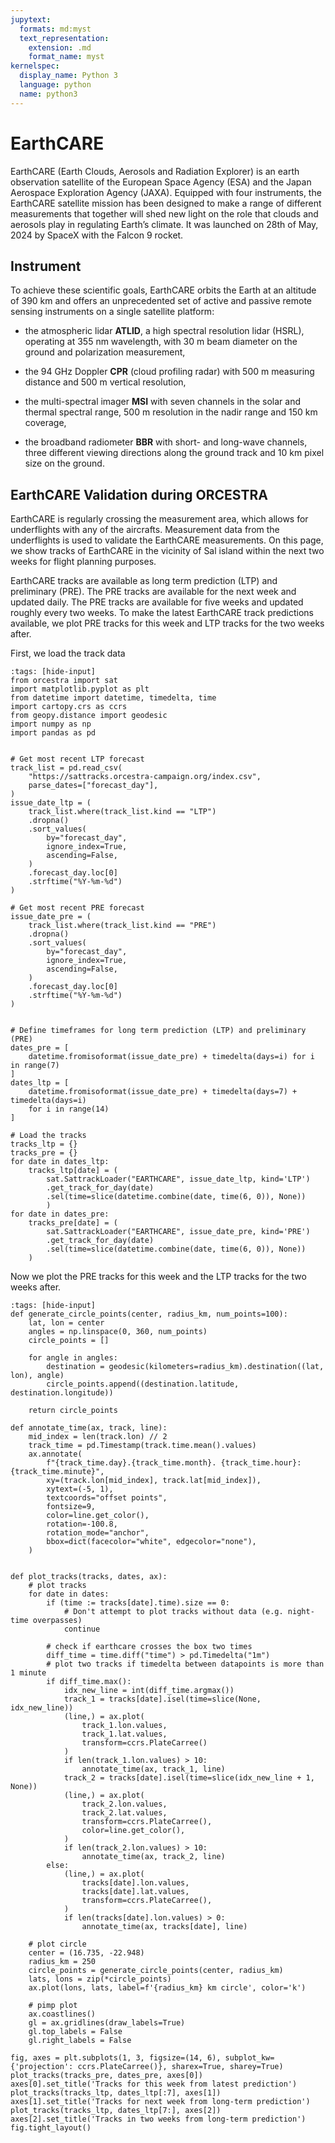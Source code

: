 ```yaml
---
jupytext:
  formats: md:myst
  text_representation:
    extension: .md
    format_name: myst
kernelspec:
  display_name: Python 3
  language: python
  name: python3
---
```


# EarthCARE


EarthCARE (Earth Clouds, Aerosols and Radiation Explorer) is an earth observation satellite of the European Space Agency (ESA) and the Japan Aerospace Exploration Agency (JAXA). Equipped with four instruments, the EarthCARE satellite mission has been designed to make a range of different measurements that together will shed new light on the role that clouds and aerosols play in regulating Earth’s climate. It was launched on 28th of May, 2024 by SpaceX with the Falcon 9 rocket.


## Instrument

To achieve these scientific goals, EarthCARE orbits the Earth at an altitude of 390 km and offers an unprecedented set of active and passive remote sensing instruments on a single satellite platform:

* the atmospheric lidar **ATLID**, a high spectral resolution lidar (HSRL), operating at 355 nm wavelength, with 30 m beam diameter on the ground and polarization measurement,
 
* the 94 GHz Doppler **CPR** (cloud profiling radar) with 500 m measuring distance and 500 m vertical resolution,
 
* the multi-spectral imager **MSI** with seven channels in the solar and thermal spectral range, 500 m resolution in the nadir range and 150 km coverage,
 
* the broadband radiometer **BBR** with short- and long-wave channels, three different viewing directions along the ground track and 10 km pixel size on the ground.

## EarthCARE Validation during ORCESTRA

EarthCARE is regularly crossing the measurement area, which allows for underflights with any of the aircrafts. Measurement data from the underflights is used to validate the EarthCARE measurements. On this page, we show tracks of EarthCARE in the vicinity of Sal island within the next two weeks for flight planning purposes. 

EarthCARE tracks are available as long term prediction (LTP) and preliminary (PRE). The PRE tracks are available for the next week and updated daily. The PRE tracks are available for five weeks and updated roughly every two weeks. To make the latest EarthCARE track predictions available, we plot PRE tracks for this week and LTP tracks for the two weeks after. 

First, we load the track data 
```{code-cell} python3
:tags: [hide-input]
from orcestra import sat
import matplotlib.pyplot as plt
from datetime import datetime, timedelta, time
import cartopy.crs as ccrs
from geopy.distance import geodesic
import numpy as np
import pandas as pd


# Get most recent LTP forecast
track_list = pd.read_csv(
    "https://sattracks.orcestra-campaign.org/index.csv",
    parse_dates=["forecast_day"],
)
issue_date_ltp = (
    track_list.where(track_list.kind == "LTP")
    .dropna()
    .sort_values(
        by="forecast_day",
        ignore_index=True,
        ascending=False,
    )
    .forecast_day.loc[0]
    .strftime("%Y-%m-%d")
)

# Get most recent PRE forecast
issue_date_pre = (
    track_list.where(track_list.kind == "PRE")
    .dropna()
    .sort_values(
        by="forecast_day",
        ignore_index=True,
        ascending=False,
    )
    .forecast_day.loc[0]
    .strftime("%Y-%m-%d")
)


# Define timeframes for long term prediction (LTP) and preliminary (PRE)
dates_pre = [
    datetime.fromisoformat(issue_date_pre) + timedelta(days=i) for i in range(7)
]
dates_ltp = [
    datetime.fromisoformat(issue_date_pre) + timedelta(days=7) + timedelta(days=i)
    for i in range(14)
]

# Load the tracks 
tracks_ltp = {}
tracks_pre = {}
for date in dates_ltp:
    tracks_ltp[date] = (
        sat.SattrackLoader("EARTHCARE", issue_date_ltp, kind='LTP')
        .get_track_for_day(date)
        .sel(time=slice(datetime.combine(date, time(6, 0)), None))
        )
for date in dates_pre:
    tracks_pre[date] = (
        sat.SattrackLoader("EARTHCARE", issue_date_pre, kind='PRE')
        .get_track_for_day(date)
        .sel(time=slice(datetime.combine(date, time(6, 0)), None))
    )
```
Now we plot the PRE tracks for this week and the LTP tracks for the two weeks after. 

```{code-cell} python3
:tags: [hide-input]
def generate_circle_points(center, radius_km, num_points=100):
    lat, lon = center
    angles = np.linspace(0, 360, num_points)
    circle_points = []

    for angle in angles:
        destination = geodesic(kilometers=radius_km).destination((lat, lon), angle)
        circle_points.append((destination.latitude, destination.longitude))

    return circle_points

def annotate_time(ax, track, line):
    mid_index = len(track.lon) // 2
    track_time = pd.Timestamp(track.time.mean().values)
    ax.annotate(
        f"{track_time.day}.{track_time.month}. {track_time.hour}:{track_time.minute}",
        xy=(track.lon[mid_index], track.lat[mid_index]),
        xytext=(-5, 1),
        textcoords="offset points",
        fontsize=9,
        color=line.get_color(),
        rotation=-100.8,
        rotation_mode="anchor",
        bbox=dict(facecolor="white", edgecolor="none"),
    )


def plot_tracks(tracks, dates, ax):
    # plot tracks
    for date in dates:
        if (time := tracks[date].time).size == 0:
            # Don't attempt to plot tracks without data (e.g. night-time overpasses)
            continue

        # check if earthcare crosses the box two times
        diff_time = time.diff("time") > pd.Timedelta("1m")
        # plot two tracks if timedelta between datapoints is more than 1 minute
        if diff_time.max():
            idx_new_line = int(diff_time.argmax())
            track_1 = tracks[date].isel(time=slice(None, idx_new_line))
            (line,) = ax.plot(
                track_1.lon.values,
                track_1.lat.values,
                transform=ccrs.PlateCarree()
            )
            if len(track_1.lon.values) > 10:
                annotate_time(ax, track_1, line)
            track_2 = tracks[date].isel(time=slice(idx_new_line + 1, None))
            (line,) = ax.plot(
                track_2.lon.values,
                track_2.lat.values,
                transform=ccrs.PlateCarree(),
                color=line.get_color(),
            )
            if len(track_2.lon.values) > 10:
                annotate_time(ax, track_2, line)
        else:
            (line,) = ax.plot(
                tracks[date].lon.values,
                tracks[date].lat.values,
                transform=ccrs.PlateCarree(),
            )
            if len(tracks[date].lon.values) > 0:
                annotate_time(ax, tracks[date], line)

    # plot circle
    center = (16.735, -22.948) 
    radius_km = 250
    circle_points = generate_circle_points(center, radius_km)
    lats, lons = zip(*circle_points)
    ax.plot(lons, lats, label=f'{radius_km} km circle', color='k')

    # pimp plot
    ax.coastlines()
    gl = ax.gridlines(draw_labels=True)
    gl.top_labels = False
    gl.right_labels = False

fig, axes = plt.subplots(1, 3, figsize=(14, 6), subplot_kw={'projection': ccrs.PlateCarree()}, sharex=True, sharey=True)
plot_tracks(tracks_pre, dates_pre, axes[0])
axes[0].set_title('Tracks for this week from latest prediction')
plot_tracks(tracks_ltp, dates_ltp[:7], axes[1])
axes[1].set_title('Tracks for next week from long-term prediction')
plot_tracks(tracks_ltp, dates_ltp[7:], axes[2])
axes[2].set_title('Tracks in two weeks from long-term prediction')
fig.tight_layout()
```
